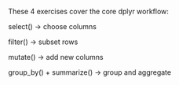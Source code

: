   These 4 exercises cover the core dplyr workflow:

select() → choose columns

filter() → subset rows

mutate() → add new columns

group_by() + summarize() → group and aggregate  
